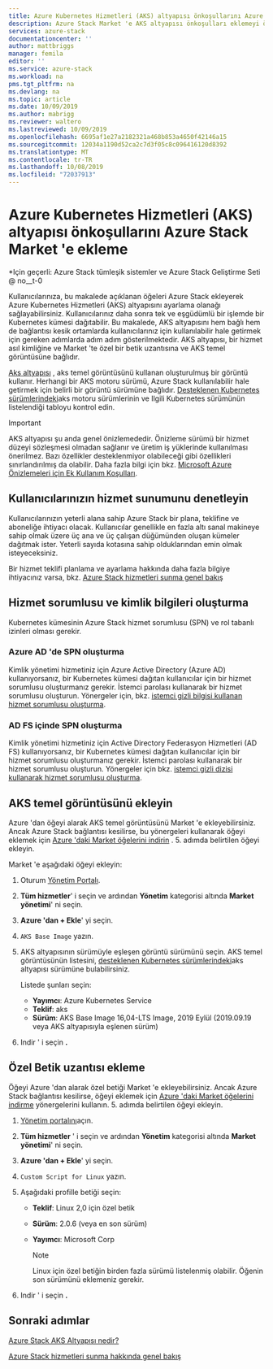 ```yaml
---
title: Azure Kubernetes Hizmetleri (AKS) altyapısı önkoşullarını Azure Stack Market 'e ekleyin | Microsoft Docs
description: Azure Stack Market 'e AKS altyapısı önkoşulları eklemeyi öğrenin.
services: azure-stack
documentationcenter: ''
author: mattbriggs
manager: femila
editor: ''
ms.service: azure-stack
ms.workload: na
pms.tgt_pltfrm: na
ms.devlang: na
ms.topic: article
ms.date: 10/09/2019
ms.author: mabrigg
ms.reviewer: waltero
ms.lastreviewed: 10/09/2019
ms.openlocfilehash: 6695af1e27a2182321a468b853a4650f42146a15
ms.sourcegitcommit: 12034a1190d52ca2c7d3f05c8c096416120d8392
ms.translationtype: MT
ms.contentlocale: tr-TR
ms.lasthandoff: 10/08/2019
ms.locfileid: "72037913"
---
```

# <a name="add-the-azure-kubernetes-services-aks-engine-prerequisites-to-the-azure-stack-marketplace"></a>Azure Kubernetes Hizmetleri (AKS) altyapısı önkoşullarını Azure Stack Market 'e ekleme

*Için geçerli: Azure Stack tümleşik sistemler ve Azure Stack Geliştirme Seti @ no__t-0

Kullanıcılarınıza, bu makalede açıklanan öğeleri Azure Stack ekleyerek Azure Kubernetes Hizmetleri (AKS) altyapısını ayarlama olanağı sağlayabilirsiniz. Kullanıcılarınız daha sonra tek ve eşgüdümlü bir işlemde bir Kubernetes kümesi dağıtabilir. Bu makalede, AKS altyapısını hem bağlı hem de bağlantısı kesik ortamlarda kullanıcılarınız için kullanılabilir hale getirmek için gereken adımlarda adım adım gösterilmektedir. AKS altyapısı, bir hizmet asıl kimliğine ve Market 'te özel bir betik uzantısına ve AKS temel görüntüsüne bağlıdır.

[Aks altyapısı](https://github.com/Azure/aks-engine) , aks temel görüntüsünü kullanan oluşturulmuş bir görüntü kullanır. Herhangi bir AKS motoru sürümü, Azure Stack kullanılabilir hale getirmek için belirli bir görüntü sürümüne bağlıdır. [Desteklenen Kubernetes sürümlerindeki](https://github.com/Azure/aks-engine/blob/master/docs/topics/azure-stack.md#supported-kubernetes-versions)aks motoru sürümlerinin ve Ilgili Kubernetes sürümünün listelendiği tabloyu kontrol edin.

> [!IMPORTANT]
> AKS altyapısı şu anda genel önizlemededir.
> Önizleme sürümü bir hizmet düzeyi sözleşmesi olmadan sağlanır ve üretim iş yüklerinde kullanılması önerilmez. Bazı özellikler desteklenmiyor olabileceği gibi özellikleri sınırlandırılmış da olabilir. Daha fazla bilgi için bkz. [Microsoft Azure Önizlemeleri için Ek Kullanım Koşulları](https://azure.microsoft.com/support/legal/preview-supplemental-terms/).

## <a name="check-your-users-service-offering"></a>Kullanıcılarınızın hizmet sunumunu denetleyin

Kullanıcılarınızın yeterli alana sahip Azure Stack bir plana, teklifine ve aboneliğe ihtiyacı olacak. Kullanıcılar genellikle en fazla altı sanal makineye sahip olmak üzere üç ana ve üç çalışan düğümünden oluşan kümeler dağıtmak ister. Yeterli sayıda kotasına sahip olduklarından emin olmak isteyeceksiniz.

Bir hizmet teklifi planlama ve ayarlama hakkında daha fazla bilgiye ihtiyacınız varsa, bkz. [Azure Stack hizmetleri sunma genel bakış](azure-stack-offer-services-overview.md)

## <a name="create-a-service-principal-and-credentials"></a>Hizmet sorumlusu ve kimlik bilgileri oluşturma

Kubernetes kümesinin Azure Stack hizmet sorumlusu (SPN) ve rol tabanlı izinleri olması gerekir.

### <a name="create-an-spn-in-azure-ad"></a>Azure AD 'de SPN oluşturma

Kimlik yönetimi hizmetiniz için Azure Active Directory (Azure AD) kullanıyorsanız, bir Kubernetes kümesi dağıtan kullanıcılar için bir hizmet sorumlusu oluşturmanız gerekir. İstemci parolası kullanarak bir hizmet sorumlusu oluşturun. Yönergeler için, bkz. [istemci gizli bilgisi kullanan hizmet sorumlusu oluşturma](azure-stack-create-service-principals.md#create-a-service-principal-that-uses-a-client-secret-credential).

### <a name="create-an-spn-in-ad-fs"></a>AD FS içinde SPN oluşturma

Kimlik yönetimi hizmetiniz için Active Directory Federasyon Hizmetleri (AD FS) kullanıyorsanız, bir Kubernetes kümesi dağıtan kullanıcılar için bir hizmet sorumlusu oluşturmanız gerekir. İstemci parolası kullanarak bir hizmet sorumlusu oluşturun. Yönergeler için bkz. [istemci gizli dizisi kullanarak hizmet sorumlusu oluşturma](azure-stack-create-service-principals.md#create-a-service-principal-that-uses-client-secret-credentials).

## <a name="add-the-aks-base-image"></a>AKS temel görüntüsünü ekleyin

Azure 'dan öğeyi alarak AKS temel görüntüsünü Market 'e ekleyebilirsiniz. Ancak Azure Stack bağlantısı kesilirse, bu yönergeleri kullanarak öğeyi eklemek için [Azure 'daki Market öğelerini indirin](https://docs.microsoft.com/azure-stack/operator/azure-stack-download-azure-marketplace-item?view=azs-1908#disconnected-or-a-partially-connected-scenario) . 5\. adımda belirtilen öğeyi ekleyin.

Market 'e aşağıdaki öğeyi ekleyin:

1. Oturum [Yönetim Portalı](https://adminportal.local.azurestack.external).

1. **Tüm hizmetler**' i seçin ve ardından **Yönetim** kategorisi altında **Market yönetimi**' ni seçin.

1. **Azure 'dan + Ekle**' yi seçin.

1. `AKS Base Image` yazın.

1. AKS altyapısının sürümüyle eşleşen görüntü sürümünü seçin. AKS temel görüntüsünün listesini, [desteklenen Kubernetes sürümlerindeki](https://github.com/Azure/aks-engine/blob/master/docs/topics/azure-stack.md#supported-kubernetes-versions)aks altyapısı sürümüne bulabilirsiniz. 

    Listede şunları seçin:
    - **Yayımcı**: Azure Kubernetes Service
    - **Teklif**: aks
    - **Sürüm**: AKS Base Image 16,04-LTS Image, 2019 Eylül (2019.09.19 veya AKS altyapısıyla eşlenen sürüm)

1. Indir ' i seçin **.**

## <a name="add-a-custom-script-extension"></a>Özel Betik uzantısı ekleme

Öğeyi Azure 'dan alarak özel betiği Market 'e ekleyebilirsiniz. Ancak Azure Stack bağlantısı kesilirse, öğeyi eklemek için [Azure 'daki Market öğelerini indirme](https://docs.microsoft.com/azure-stack/operator/azure-stack-download-azure-marketplace-item?view=azs-1908#disconnected-or-a-partially-connected-scenario) yönergelerini kullanın.  5\. adımda belirtilen öğeyi ekleyin.

1. [Yönetim portalını](https://adminportal.local.azurestack.external)açın.

1. **Tüm hizmetler** ' i seçin ve ardından **Yönetim** kategorisi altında **Market yönetimi**' ni seçin.

1. **Azure 'dan + Ekle**' yi seçin.

1. `Custom Script for Linux` yazın.

1. Aşağıdaki profille betiği seçin:
   - **Teklif**: Linux 2,0 için özel betik
   - **Sürüm**: 2.0.6 (veya en son sürüm)
   - **Yayımcı**: Microsoft Corp

     > [!Note]  
     > Linux için özel betiğin birden fazla sürümü listelenmiş olabilir. Öğenin son sürümünü eklemeniz gerekir.

1. Indir ' i seçin **.**

## <a name="next-steps"></a>Sonraki adımlar

[Azure Stack AKS Altyapısı nedir?](../user/azure-stack-kubernetes-aks-engine-overview.md)

[Azure Stack hizmetleri sunma hakkında genel bakış](azure-stack-offer-services-overview.md)
